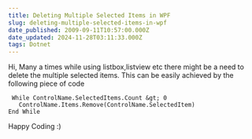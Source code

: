 ```yaml
---
title: Deleting Multiple Selected Items in WPF
slug: deleting-multiple-selected-items-in-wpf
date_published: 2009-09-11T10:57:00.000Z
date_updated: 2024-11-28T03:11:33.000Z
tags: Dotnet
---
```


Hi, Many a times while using listbox,listview etc there might be a need to delete the multiple selected items. This can be easily achieved by the following piece of code

     While ControlName.SelectedItems.Count &gt; 0 
       ControlName.Items.Remove(ControlName.SelectedItem)
    End While
    

Happy Coding :)
